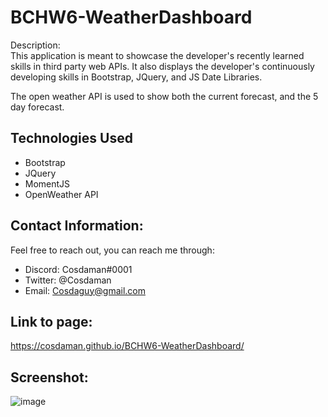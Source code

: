 # BCHW6-WeatherDashboard  

Description:  
This application is meant to showcase the developer's recently learned skills in third party web APIs. It also displays the developer's continuously developing skills in Bootstrap, JQuery, and JS Date Libraries. 

The open weather API is used to show both the current forecast, and the 5 day forecast.

## Technologies Used
- Bootstrap
- JQuery
- MomentJS
- OpenWeather API

## Contact Information:  
Feel free to reach out, you can reach me through:  
- Discord: Cosdaman#0001  
- Twitter: @Cosdaman  
- Email: Cosdaguy@gmail.com  

## Link to page:  
https://cosdaman.github.io/BCHW6-WeatherDashboard/


## Screenshot:  
![image](https://user-images.githubusercontent.com/3162991/138566576-b1711bf6-e2f4-42b5-bb18-547c963fa4db.png)


